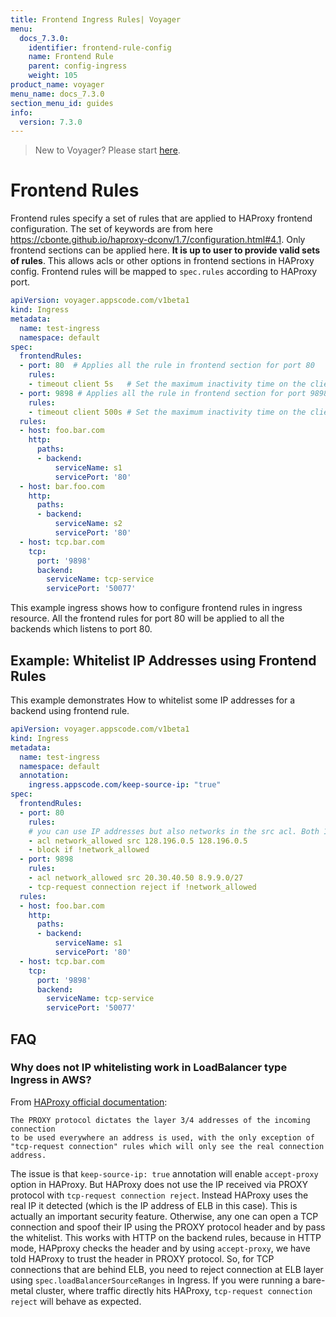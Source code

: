```yaml
---
title: Frontend Ingress Rules| Voyager
menu:
  docs_7.3.0:
    identifier: frontend-rule-config
    name: Frontend Rule
    parent: config-ingress
    weight: 105
product_name: voyager
menu_name: docs_7.3.0
section_menu_id: guides
info:
  version: 7.3.0
---
```


> New to Voyager? Please start [here](/docs/7.3.0/concepts/overview).

# Frontend Rules

Frontend rules specify a set of rules that are applied to HAProxy frontend configuration.
The set of keywords are from here https://cbonte.github.io/haproxy-dconv/1.7/configuration.html#4.1.
Only frontend sections can be applied here. **It is up to user to provide valid sets of rules**.
This allows acls or other options in frontend sections in HAProxy config. Frontend rules will be mapped to `spec.rules` according to HAProxy port.


```yaml
apiVersion: voyager.appscode.com/v1beta1
kind: Ingress
metadata:
  name: test-ingress
  namespace: default
spec:
  frontendRules:
  - port: 80  # Applies all the rule in frontend section for port 80
    rules:
    - timeout client 5s   # Set the maximum inactivity time on the client side.
  - port: 9898 # Applies all the rule in frontend section for port 9898
    rules:
    - timeout client 500s # Set the maximum inactivity time on the client side.
  rules:
  - host: foo.bar.com
    http:
      paths:
      - backend:
          serviceName: s1
          servicePort: '80'
  - host: bar.foo.com
    http:
      paths:
      - backend:
          serviceName: s2
          servicePort: '80'
  - host: tcp.bar.com
    tcp:
      port: '9898'
      backend:
        serviceName: tcp-service
        servicePort: '50077'
```

This example ingress shows how to configure frontend rules in ingress resource. All the frontend rules for port 80
will be applied to all the backends which listens to port 80.


## Example: Whitelist IP Addresses using Frontend Rules
This example demonstrates How to whitelist some IP addresses for a backend using frontend rule.

```yaml
apiVersion: voyager.appscode.com/v1beta1
kind: Ingress
metadata:
  name: test-ingress
  namespace: default
  annotation:
    ingress.appscode.com/keep-source-ip: "true"
spec:
  frontendRules:
  - port: 80
    rules:
    # you can use IP addresses but also networks in the src acl. Both 192.168.20.0/24 and 192.168.10.3 work.
    - acl network_allowed src 128.196.0.5 128.196.0.5
    - block if !network_allowed
  - port: 9898
    rules:
    - acl network_allowed src 20.30.40.50 8.9.9.0/27
    - tcp-request connection reject if !network_allowed
  rules:
  - host: foo.bar.com
    http:
      paths:
      - backend:
          serviceName: s1
          servicePort: '80'
  - host: tcp.bar.com
    tcp:
      port: '9898'
      backend:
        serviceName: tcp-service
        servicePort: '50077'
```

## FAQ

### Why does not IP whitelisting work in LoadBalancer type Ingress in AWS?

From [HAProxy official documentation](https://cbonte.github.io/haproxy-dconv/1.7/configuration.html#5.1-accept-proxy):

 ```
The PROXY protocol dictates the layer 3/4 addresses of the incoming connection
to be used everywhere an address is used, with the only exception of
"tcp-request connection" rules which will only see the real connection address.
```

The issue is that `keep-source-ip: true` annotation will enable `accept-proxy` option in HAProxy. But HAProxy does not use the IP received via PROXY protocol with `tcp-request connection reject`. Instead HAProxy uses the real IP it detected (which is the IP address of ELB in this case). This is actually an important security feature. Otherwise, any one can open a TCP connection and spoof their IP using the PROXY protocol header and by pass the whitelist. This works with HTTP on the backend rules, because in HTTP mode, HAPproxy checks the header and by using `accept-proxy`, we have told HAProxy to trust the header in PROXY protocol. So, for TCP connections that are behind ELB, you need to reject connection at ELB layer using `spec.loadBalancerSourceRanges` in Ingress. If you were running a bare-metal cluster, where traffic directly hits HAProxy, `tcp-request connection reject` will behave as expected.
